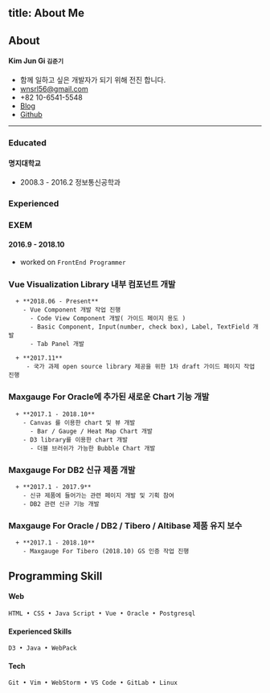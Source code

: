 title: About Me
------------------------------------

## About
#### Kim Jun Gi ``김준기``
  - 함께 일하고 싶은 개발자가 되기 위해 전진 합니다.
  - wnsrl56@gmail.com
  - +82 10-6541-5548
  - [Blog](https://wnsrl56.github.com)
  - [Github](https://www.github.com/wnsrl56)
--- 
### Educated
#### 명지대학교
  - 2008.3 - 2016.2 정보통신공학과


### Experienced
### EXEM 
  #### **2016.9 - 2018.10**
   - worked on `FrontEnd Programmer`

  ### Vue Visualization Library 내부 컴포넌트 개발
      + **2018.06 - Present**
        - Vue Component 개발 작업 진행
          - Code View Component 개발( 가이드 페이지 용도 )
          - Basic Component, Input(number, check box), Label, TextField 개발
          - Tab Panel 개발

      + **2017.11**
         - 국가 과제 open source library 제공을 위한 1차 draft 가이드 페이지 작업 진행
  
  ### Maxgauge For Oracle에 추가된 새로운 Chart 기능 개발
      + **2017.1 - 2018.10**
        - Canvas 를 이용한 chart 및 뷰 개발
          - Bar / Gauge / Heat Map Chart 개발
        - D3 library를 이용한 chart 개발
          - 더블 브러쉬가 가능한 Bubble Chart 개발

  ### Maxgauge For DB2 신규 제품 개발
      + **2017.1 - 2017.9**
        - 신규 제품에 들어가는 관련 페이지 개발 및 기획 참여
        - DB2 관련 신규 기능 개발

  ### Maxgauge For Oracle / DB2 / Tibero / Altibase 제품 유지 보수
      + **2017.1 - 2018.10**
        - Maxgauge For Tibero (2018.10) GS 인증 작업 진행

## Programming Skill
 
#### Web
 `HTML • CSS • Java Script • Vue • Oracle • Postgresql`
 
#### Experienced Skills
 `D3 • Java • WebPack`
 
#### Tech
 `Git • Vim • WebStorm • VS Code • GitLab • Linux`
